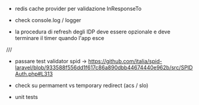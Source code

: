 - redis cache provider per validazione InResponseTo

- check console.log / logger

- la procedura di refresh degli IDP deve essere opzionale e deve
  terminare il timer quando l'app esce

///

- passare test validator spid
  -> https://github.com/italia/spid-laravel/blob/933588f556dd1f617c86a890dbb44674440e962b/src/SPIDAuth.php#L313

- check su permament vs temporary redirect (acs / slo)

- unit tests

